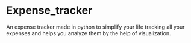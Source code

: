 # Expense_tracker
An expense tracker made in python to simplify your life tracking all your expenses and helps you analyze them by the help of visualization.
